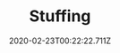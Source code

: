 ---
templateKey: blog-post
featuredpost: false
date: 2020-02-23T00:22:22.711Z
title: Stuffing
description: Ahh... the smell of warm bread and sage. 
type: cooking
sellPrice: 165
energy: 170
health: 76
featuredimage: /img/Stuffing.png
tags:
  - Bread
  - Cranberries
  - Hazelnut
  - edible
---